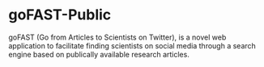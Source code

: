 # goFAST-Public
goFAST (Go from Articles to Scientists on Twitter), is a novel web application to facilitate finding scientists 
on social media through a search engine based on publically available research articles.
